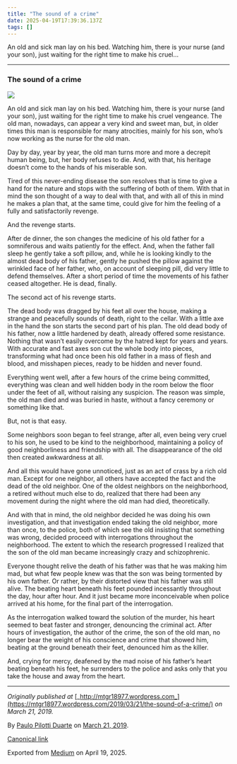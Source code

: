 ```yaml
---
title: "The sound of a crime"
date: 2025-04-19T17:39:36.137Z
tags: []
---
```


An old and sick man lay on his bed. Watching him, there is your nurse (and your son), just waiting for the right time to make his cruel…

* * *

### The sound of a crime

![](https://cdn-images-1.medium.com/max/2560/0*duFvZGVH9HxbzDUo)

An old and sick man lay on his bed. Watching him, there is your nurse (and your son), just waiting for the right time to make his cruel vengeance. The old man, nowadays, can appear a very kind and sweet man, but, in older times this man is responsible for many atrocities, mainly for his son, who’s now working as the nurse for the old man.

Day by day, year by year, the old man turns more and more a decrepit human being, but, her body refuses to die. And, with that, his heritage doesn’t come to the hands of his miserable son.

Tired of this never-ending disease the son resolves that is time to give a hand for the nature and stops with the suffering of both of them. With that in mind the son thought of a way to deal with that, and with all of this in mind he makes a plan that, at the same time, could give for him the feeling of a fully and satisfactorily revenge.

And the revenge starts.

After de dinner, the son changes the medicine of his old father for a somniferous and waits patiently for the effect. And, when the father fall sleep he gently take a soft pillow, and, while he is looking kindly to the almost dead body of his father, gently he pushed the pillow against the wrinkled face of her father, who, on account of sleeping pill, did very little to defend themselves. After a short period of time the movements of his father ceased altogether. He is dead, finally.

The second act of his revenge starts.

The dead body was dragged by his feet all over the house, making a strange and peacefully sounds of death, right to the cellar. With a little axe in the hand the son starts the second part of his plan. The old dead body of his father, now a little hardened by death, already offered some resistance. Nothing that wasn’t easily overcome by the hatred kept for years and years. With accurate and fast axes son cut the whole body into pieces, transforming what had once been his old father in a mass of flesh and blood, and misshapen pieces, ready to be hidden and never found.

Everything went well, after a few hours of the crime being committed, everything was clean and well hidden body in the room below the floor under the feet of all, without raising any suspicion. The reason was simple, the old man died and was buried in haste, without a fancy ceremony or something like that.

But, not is that easy.

Some neighbors soon began to feel strange, after all, even being very cruel to his son, he used to be kind to the neighborhood, maintaining a policy of good neighborliness and friendship with all. The disappearance of the old then created awkwardness at all.

And all this would have gone unnoticed, just as an act of crass by a rich old man. Except for one neighbor, all others have accepted the fact and the dead of the old neighbor. One of the oldest neighbors on the neighborhood, a retired without much else to do, realized that there had been any movement during the night where the old man had died, theoretically.

And with that in mind, the old neighbor decided he was doing his own investigation, and that investigation ended taking the old neighbor, more than once, to the police, both of which see the old insisting that something was wrong, decided proceed with interrogations throughout the neighborhood. The extent to which the research progressed I realized that the son of the old man became increasingly crazy and schizophrenic.

Everyone thought relive the death of his father was that he was making him mad, but what few people knew was that the son was being tormented by his own father. Or rather, by their distorted view that his father was still alive. The beating heart beneath his feet pounded incessantly throughout the day, hour after hour. And it just became more inconceivable when police arrived at his home, for the final part of the interrogation.

As the interrogation walked toward the solution of the murder, his heart seemed to beat faster and stronger, denouncing the criminal act. After hours of investigation, the author of the crime, the son of the old man, no longer bear the weight of his conscience and crime that showed him, beating at the ground beneath their feet, denounced him as the killer.

And, crying for mercy, deafened by the mad noise of his father’s heart beating beneath his feet, he surrenders to the police and asks only that you take the house and away from the heart.

* * *

_Originally published at_ [_http://mtgr18977.wordpress.com_](https://mtgr18977.wordpress.com/2019/03/21/the-sound-of-a-crime/) _on March 21, 2019._

By [Paulo Pilotti Duarte](https://medium.com/@paulopilotti) on [March 21, 2019](https://medium.com/p/edd90d2fc53d).

[Canonical link](https://medium.com/@paulopilotti/the-sound-of-a-crime-edd90d2fc53d)

Exported from [Medium](https://medium.com) on April 19, 2025.